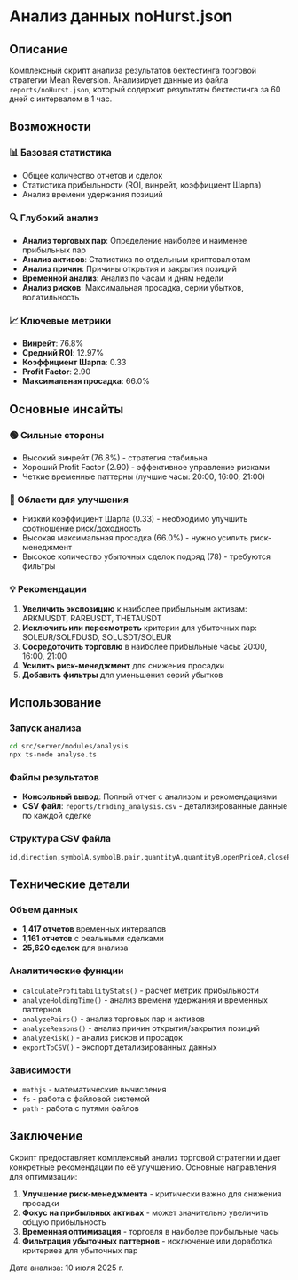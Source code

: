 # Анализ данных noHurst.json

## Описание

Комплексный скрипт анализа результатов бектестинга торговой стратегии Mean Reversion. Анализирует данные из файла `reports/noHurst.json`, который содержит результаты бектестинга за 60 дней с интервалом в 1 час.

## Возможности

### 📊 Базовая статистика

- Общее количество отчетов и сделок
- Статистика прибыльности (ROI, винрейт, коэффициент Шарпа)
- Анализ времени удержания позиций

### 🔍 Глубокий анализ

- **Анализ торговых пар**: Определение наиболее и наименее прибыльных пар
- **Анализ активов**: Статистика по отдельным криптовалютам
- **Анализ причин**: Причины открытия и закрытия позиций
- **Временной анализ**: Анализ по часам и дням недели
- **Анализ рисков**: Максимальная просадка, серии убытков, волатильность

### 📈 Ключевые метрики

- **Винрейт**: 76.8%
- **Средний ROI**: 12.97%
- **Коэффициент Шарпа**: 0.33
- **Profit Factor**: 2.90
- **Максимальная просадка**: 66.0%

## Основные инсайты

### 🟢 Сильные стороны

- Высокий винрейт (76.8%) - стратегия стабильна
- Хороший Profit Factor (2.90) - эффективное управление рисками
- Четкие временные паттерны (лучшие часы: 20:00, 16:00, 21:00)

### 🔴 Области для улучшения

- Низкий коэффициент Шарпа (0.33) - необходимо улучшить соотношение риск/доходность
- Высокая максимальная просадка (66.0%) - нужно усилить риск-менеджмент
- Высокое количество убыточных сделок подряд (78) - требуются фильтры

### 💡 Рекомендации

1. **Увеличить экспозицию** к наиболее прибыльным активам: ARKMUSDT, RAREUSDT, THETAUSDT
2. **Исключить или пересмотреть** критерии для убыточных пар: SOLEUR/SOLFDUSD, SOLUSDT/SOLEUR
3. **Сосредоточить торговлю** в наиболее прибыльные часы: 20:00, 16:00, 21:00
4. **Усилить риск-менеджмент** для снижения просадки
5. **Добавить фильтры** для уменьшения серий убытков

## Использование

### Запуск анализа

```bash
cd src/server/modules/analysis
npx ts-node analyse.ts
```

### Файлы результатов

- **Консольный вывод**: Полный отчет с анализом и рекомендациями
- **CSV файл**: `reports/trading_analysis.csv` - детализированные данные по каждой сделке

### Структура CSV файла

```csv
id,direction,symbolA,symbolB,pair,quantityA,quantityB,openPriceA,closePriceA,openPriceB,closePriceB,openTime,closeTime,holdingTimeMinutes,roi,roiPercent,openReason,closeReason,profitable,openHour,openDayOfWeek
```

## Технические детали

### Объем данных

- **1,417 отчетов** временных интервалов
- **1,161 отчетов** с реальными сделками
- **25,620 сделок** для анализа

### Аналитические функции

- `calculateProfitabilityStats()` - расчет метрик прибыльности
- `analyzeHoldingTime()` - анализ времени удержания и временных паттернов
- `analyzePairs()` - анализ торговых пар и активов
- `analyzeReasons()` - анализ причин открытия/закрытия позиций
- `analyzeRisk()` - анализ рисков и просадок
- `exportToCSV()` - экспорт детализированных данных

### Зависимости

- `mathjs` - математические вычисления
- `fs` - работа с файловой системой
- `path` - работа с путями файлов

## Заключение

Скрипт предоставляет комплексный анализ торговой стратегии и дает конкретные рекомендации по её улучшению. Основные направления для оптимизации:

1. **Улучшение риск-менеджмента** - критически важно для снижения просадки
2. **Фокус на прибыльных активах** - может значительно увеличить общую прибыльность
3. **Временная оптимизация** - торговля в наиболее прибыльные часы
4. **Фильтрация убыточных паттернов** - исключение или доработка критериев для убыточных пар

Дата анализа: 10 июля 2025 г.
